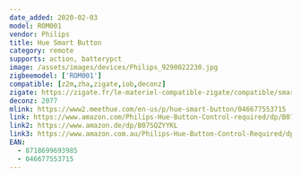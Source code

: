 ```yaml
---
date_added: 2020-02-03
model: ROM001
vendor: Philips
title: Hue Smart Button
category: remote
supports: action, batterypct
image: /assets/images/devices/Philips_9290022230.jpg
zigbeemodel: ['ROM001']
compatible: [z2m,zha,zigate,iob,deconz]
zigate: https://zigate.fr/le-materiel-compatible-zigate/compatible/smartbutton
deconz: 2077
mlink: https://www2.meethue.com/en-us/p/hue-smart-button/046677553715
link: https://www.amazon.com/Philips-Hue-Button-Control-required/dp/B07XV1HRVZ
link2: https://www.amazon.de/dp/B07SQZYYKL
link3: https://www.amazon.com.au/Philips-Hue-Button-Control-Required/dp/B07XV1HRVZ
EAN:
  - 8718699693985
  - 046677553715
---
```

